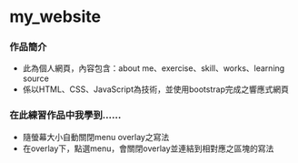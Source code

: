# my_website
<h3>作品簡介</h3>
<ul>
<li>此為個人網頁，內容包含：about me、exercise、skill、works、learning source</li>
<li>係以HTML、CSS、JavaScript為技術，並使用bootstrap完成之響應式網頁</li>
</ul>

<h3>在此練習作品中我學到......</h3>
<ul>
<li>隨螢幕大小自動關閉menu overlay之寫法</li>
<li>在overlay下，點選menu，會關閉overlay並連結到相對應之區塊的寫法</li>
</ul>
